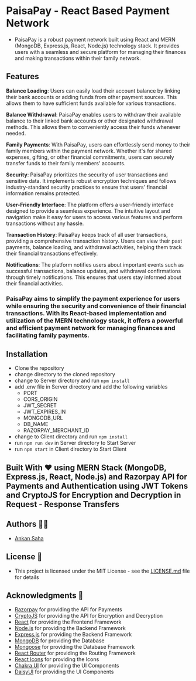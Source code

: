 # PaisaPay - React Based Payment Network

- PaisaPay is a robust payment network built using React and MERN (MongoDB, Express.js, React, Node.js) technology stack. It provides users with a seamless and secure platform for managing their finances and making transactions within their family network.

## Features

**Balance Loading**: Users can easily load their account balance by linking their bank accounts or adding funds from other payment sources. This allows them to have sufficient funds available for various transactions.

**Balance Withdrawal**: PaisaPay enables users to withdraw their available balance to their linked bank accounts or other designated withdrawal methods. This allows them to conveniently access their funds whenever needed.

**Family Payments**: With PaisaPay, users can effortlessly send money to their family members within the payment network. Whether it's for shared expenses, gifting, or other financial commitments, users can securely transfer funds to their family members' accounts.

**Security**: PaisaPay prioritizes the security of user transactions and sensitive data. It implements robust encryption techniques and follows industry-standard security practices to ensure that users' financial information remains protected.

**User-Friendly Interface**: The platform offers a user-friendly interface designed to provide a seamless experience. The intuitive layout and navigation make it easy for users to access various features and perform transactions without any hassle.

**Transaction History**: PaisaPay keeps track of all user transactions, providing a comprehensive transaction history. Users can view their past payments, balance loading, and withdrawal activities, helping them track their financial transactions effectively.

**Notifications**: The platform notifies users about important events such as successful transactions, balance updates, and withdrawal confirmations through timely notifications. This ensures that users stay informed about their financial activities.



### PaisaPay aims to simplify the payment experience for users while ensuring the security and convenience of their financial transactions. With its React-based implementation and utilization of the MERN technology stack, it offers a powerful and efficient payment network for managing finances and facilitating family payments.

## Installation

- Clone the repository
- change directory to the cloned repository
- change to Server directory and run `npm install`
- add .env file in Server directory and add the following variables
  - PORT
  - CORS_ORIGIN
  - JWT_SECRET
  - JWT_EXPIRES_IN
  - MONGODB_URL
  - DB_NAME
  - RAZORPAY_MERCHANT_ID
- change to Client directory and run `npm install`
- run `npm run dev` in Server directory  to Start Server
- run `npm start` in Client directory to Start Client

## Built With ❤️ using MERN Stack (MongoDB, Express.js, React, Node.js) and Razorpay API for Payments and Authentication using JWT Tokens and CryptoJS for Encryption and Decryption in Request - Response Transfers

## Authors 👨‍💻 

- [Ankan Saha]('https://linkedin.com/in/theankansaha')

## License 📝 

- This project is licensed under the MIT License - see the [LICENSE.md](LICENSE.md) file for details

## Acknowledgments 🙏

- [Razorpay](https://razorpay.com/) for providing the API for Payments
- [CryptoJS](https://cryptojs.gitbook.io/docs/) for providing the API for Encryption and Decryption
- [React](https://reactjs.org/) for providing the Frontend Framework
- [Node.js](https://nodejs.org/en/) for providing the Backend Framework
- [Express.js](https://expressjs.com/) for providing the Backend Framework
- [MongoDB](https://www.mongodb.com/) for providing the Database
- [Mongoose](https://mongoosejs.com/) for providing the Database Framework
- [React Router](https://reactrouter.com/) for providing the Routing Framework
- [React Icons](https://react-icons.github.io/react-icons/) for providing the Icons
- [Chakra UI](https://chakra-ui.com/) for providing the UI Components
- [DaisyUI](https://daisyui.com/) for providing the UI Components